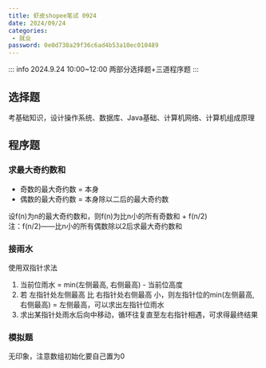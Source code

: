 ```yaml
---
title: 虾皮shopee笔试 0924
date: 2024/09/24
categories:
 - 就业
password: 0e0d738a29f36c6ad4b53a10ec010489
---
```

::: info
2024.9.24 10:00~12:00
两部分选择题+三道程序题
:::

## 选择题
考基础知识，设计操作系统、数据库、Java基础、计算机网络、计算机组成原理

## 程序题
### 求最大奇约数和
- 奇数的最大奇约数 = 本身
- 偶数的最大奇约数 = 本身除以二后的最大奇约数

设f(n)为n的最大奇约数和，则f(n)为比n小的所有奇数和 + f(n/2)<br/>
注：f(n/2)——比n小的所有偶数除以2后求最大奇约数和

### 接雨水
使用双指针求法
1. 当前位雨水 = min(左侧最高, 右侧最高) - 当前位高度
2. 若 左指针处左侧最高 比 右指针处右侧最高 小，则左指针位的min(左侧最高, 右侧最高) = 左侧最高，可以求出左指针位雨水
3. 求出某指针处雨水后向中移动，循环往复直至左右指针相遇，可求得最终结果

### 模拟题
无印象，注意数组初始化要自己置为0